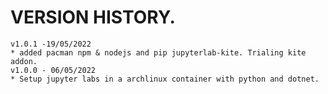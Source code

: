 # VERSION HISTORY.
    v1.0.1 -19/05/2022
    * added pacman npm & nodejs and pip jupyterlab-kite. Trialing kite addon.
    v1.0.0 - 06/05/2022
    * Setup jupyter labs in a archlinux container with python and dotnet.